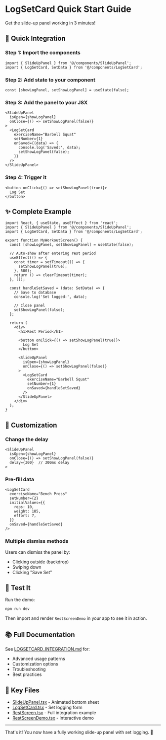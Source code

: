 # LogSetCard Quick Start Guide

Get the slide-up panel working in 3 minutes!

## 🚀 Quick Integration

### Step 1: Import the components

```tsx
import { SlideUpPanel } from '@/components/SlideUpPanel';
import { LogSetCard, SetData } from '@/components/LogSetCard';
```

### Step 2: Add state to your component

```tsx
const [showLogPanel, setShowLogPanel] = useState(false);
```

### Step 3: Add the panel to your JSX

```tsx
<SlideUpPanel
  isOpen={showLogPanel}
  onClose={() => setShowLogPanel(false)}
>
  <LogSetCard
    exerciseName="Barbell Squat"
    setNumber={1}
    onSaved={(data) => {
      console.log('Saved:', data);
      setShowLogPanel(false);
    }}
  />
</SlideUpPanel>
```

### Step 4: Trigger it

```tsx
<button onClick={() => setShowLogPanel(true)}>
  Log Set
</button>
```

## ✨ Complete Example

```tsx
import React, { useState, useEffect } from 'react';
import { SlideUpPanel } from '@/components/SlideUpPanel';
import { LogSetCard, SetData } from '@/components/LogSetCard';

export function MyWorkoutScreen() {
  const [showLogPanel, setShowLogPanel] = useState(false);

  // Auto-show after entering rest period
  useEffect(() => {
    const timer = setTimeout(() => {
      setShowLogPanel(true);
    }, 500);
    return () => clearTimeout(timer);
  }, []);

  const handleSetSaved = (data: SetData) => {
    // Save to database
    console.log('Set logged:', data);

    // Close panel
    setShowLogPanel(false);
  };

  return (
    <div>
      <h1>Rest Period</h1>

      <button onClick={() => setShowLogPanel(true)}>
        Log Set
      </button>

      <SlideUpPanel
        isOpen={showLogPanel}
        onClose={() => setShowLogPanel(false)}
      >
        <LogSetCard
          exerciseName="Barbell Squat"
          setNumber={1}
          onSaved={handleSetSaved}
        />
      </SlideUpPanel>
    </div>
  );
}
```

## 🎨 Customization

### Change the delay

```tsx
<SlideUpPanel
  isOpen={showLogPanel}
  onClose={() => setShowLogPanel(false)}
  delay={300}  // 300ms delay
>
```

### Pre-fill data

```tsx
<LogSetCard
  exerciseName="Bench Press"
  setNumber={2}
  initialValues={{
    reps: 10,
    weight: 185,
    effort: 7,
  }}
  onSaved={handleSetSaved}
/>
```

### Multiple dismiss methods

Users can dismiss the panel by:
- Clicking outside (backdrop)
- Swiping down
- Clicking "Save Set"

## 🧪 Test It

Run the demo:

```bash
npm run dev
```

Then import and render `RestScreenDemo` in your app to see it in action.

## 📚 Full Documentation

See [LOGSETCARD_INTEGRATION.md](LOGSETCARD_INTEGRATION.md) for:
- Advanced usage patterns
- Customization options
- Troubleshooting
- Best practices

## 🎯 Key Files

- [SlideUpPanel.tsx](src/components/SlideUpPanel.tsx) - Animated bottom sheet
- [LogSetCard.tsx](src/components/LogSetCard.tsx) - Set logging form
- [RestScreen.tsx](src/screens/RestScreen.tsx) - Full integration example
- [RestScreenDemo.tsx](src/screens/RestScreenDemo.tsx) - Interactive demo

---

That's it! You now have a fully working slide-up panel with set logging. 🎉
